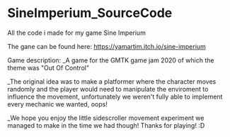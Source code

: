 # SineImperium_SourceCode
 All the code i made for my game Sine Imperium
 
 
The gane can be found here:
https://yamartim.itch.io/sine-imperium

Game description:
_A game for the GMTK game jam 2020 of which the theme was "Out Of Control"

_The original idea was to make a platformer where the character moves randomly and the player would need to manipulate the enviroment to influence the movement, unfortunately we weren't fully able to implement every mechanic we wanted, oops!

_We hope you enjoy the little sidescroller movement experiment we managed to make in the time we had though! Thanks for playing! :D
